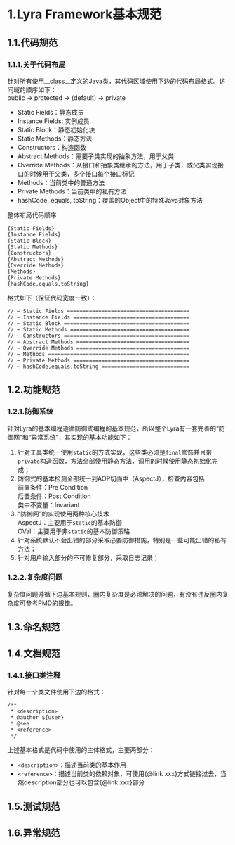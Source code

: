 # 1.Lyra Framework基本规范

## 1.1.代码规范

### 1.1.1.关于代码布局
针对所有使用__class__定义的Java类，其代码区域使用下边的代码布局格式。访问域的顺序如下：<br/>
public -> protected -> (default) -> private

* Static Fields：静态成员
* Instance Fields: 实例成员
* Static Block：静态初始化块
* Static Methods：静态方法
* Constructors：构造函数
* Abstract Methods：需要子类实现的抽象方法，用于父类
* Override Methods：从接口和抽象类继承的方法，用于子类，或父类实现接口的时候用于父类，多个接口每个接口标记
* Methods：当前类中的普通方法
* Private Methods：当前类中的私有方法
* hashCode, equals, toString：覆盖的Object中的特殊Java对象方法

整体布局代码顺序

	{Static Fields}
	{Instance Fields}
	{Static Block}
	{Static Methods}
	{Constructors}
	{Abstract Methods}
	{Override Methods}
	{Methods}
	{Private Methods}
	{hashCode,equals,toString}

格式如下（保证代码宽度一致）：

	// ~ Static Fields =======================================
	// ~ Instance Fields =====================================
	// ~ Static Block ========================================
	// ~ Static Methods ======================================
	// ~ Constructors ========================================
	// ~ Abstract Methods ====================================
	// ~ Override Methods ====================================
	// ~ Methods =============================================
	// ~ Private Methods =====================================
	// ~ hashCode,equals,toString ============================

## 1.2.功能规范

### 1.2.1.防御系统
针对Lyra的基本编程遵循防御式编程的基本规范，所以整个Lyra有一套完善的“防御网”和“异常系统”，其实现的基本功能如下：

1. 针对工具类统一使用`static`的方式实现，这些类必须是`final`修饰并且带`private`构造函数，方法全部使用静态方法，调用的时候使用静态初始化完成；
2. 防御式的基本检测全部统一到AOP切面中（AspectJ），检查内容包括<br/>
前置条件：Pre Condition<br/>
后置条件：Post Condition<br/>
类中不变量：Invariant
3. “防御网”的实现使用两种核心技术<br/>
AspectJ：主要用于`static`的基本防御<br/>
OVal：主要用于非`static`的基本防御策略
4. 针对系统默认不会出错的部分采取必要防御措施，特别是一些可能出错的私有方法；
5. 针对用户输入部分的不可修复部分，采取日志记录；

### 1.2.2.复杂度问题
复杂度问题遵循下边基本规则，圈内复杂度是必须解决的问题，有没有违反圈内复杂度可参考PMD的报错。

## 1.3.命名规范

## 1.4.文档规范

### 1.4.1.接口类注释
针对每一个类文件使用下边的格式：

	/**
	 * <description>
	 * @author ${user}
	 * @see
	 * <reference>
	 */
上述基本格式是代码中使用的主体格式，主要两部分：

* `<description>`：描述当前类的基本作用
* `<reference>`：描述当前类的依赖对象，可使用{@link xxx}方式链接过去，当然description部分也可以包含{@link xxx}部分

## 1.5.测试规范

## 1.6.异常规范
